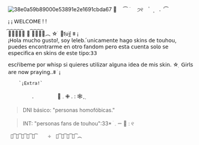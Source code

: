 ![38e0a59b89000e53891e2e1691cbda67](https://github.com/user-attachments/assets/e737647a-a103-4db2-a19a-f6019b75597d)
🪽ㅤ	⏜ ࣪‎ ‎‎    ㅤ੭୧ㅤ۫ㅤ۪ㅤ               𝅄    ݁   ⏜ 

¡ ¡ 𝖶𝖤𝖫𝖢𝖮𝖬𝖤  ! ! 

   ︵͡︵͡︵͡︵͡︵͡     ♰    ︵͡︵͡︵͡︵͡︵
        ☆     ׁ   𝚜tׁׅυׁׅܻ⨍   ⩨          ¡     
             ¡𝖧𝗈𝗅𝖺 𝗆𝗎𝖼𝗁𝗈 𝗀𝗎𝗌𝗍𝗈!, 𝗌𝗈𝗒 𝗅𝖾𝗅𝖾𝖻. 𝗎́𝗇𝗂𝖼𝖺𝗆𝖾𝗇𝗍𝖾 𝗁𝖺𝗀𝗈 𝗌𝗄𝗂𝗇𝗌 𝖽𝖾 𝗍𝗈𝗎𝗁𝗈𝗎, 𝗉𝗎𝖾𝖽𝖾𝗌 𝖾𝗇𝖼𝗈𝗇𝗍𝗋𝖺𝗋𝗆𝖾 𝖾𝗇 𝗈𝗍𝗋𝗈 𝖿𝖺𝗇𝖽𝗈𝗆 𝗉𝖾𝗋𝗈 𝖾𝗌𝗍𝖺 𝖼𝗎𝖾𝗇𝗍𝖺 𝗌𝗈𝗅𝗈 𝗌𝖾 𝖾𝗌𝗉𝖾𝖼𝗂𝖿𝗂𝖼𝖺 𝖾𝗇 𝗌𝗄𝗂𝗇𝗌 𝖽𝖾 𝖾𝗌𝗍𝖾 𝗍𝗂𝗉𝗈:𝟥𝟥


 𝖾𝗌𝖼𝗋𝗂́𝖻𝖾𝗆𝖾 𝗉𝗈𝗋 𝗐𝗁𝗂𝗌𝗉 𝗌𝗂 𝗊𝗎𝗂𝖾𝗋𝖾𝗌 𝗎𝗍𝗂𝗅𝗂𝗓𝖺𝗋 𝖺𝗅𝗀𝗎𝗇𝖺 𝗂𝖽𝖾𝖺 𝖽𝖾 𝗆𝗂𝗌 𝗌𝗄𝗂𝗇. 
    ☆  ࡛       𝖦𝗂𝗋𝗅𝗌 𝖺𝗋𝖾 𝗇𝗈𝗐 𝗉𝗋𝖺𝗒𝗂𝗇𝗀..⩨     ׁ  ¡           


        `¡Extra!`

 ㅤㅤㅤㅤㅤ.ㅤㅤㅤㅤㅤ🥄               𓈒     ✙      .       :     🕸️    ݂֢     

> DNI básico: "personas homofóbicas."

> INT: "personas fans de touhou":33*
  ׄ      𓈒      ᯇ      🫧     :     ୧ 
       
     ︵͡︵͡︵͡︵͡︵͡    ☩  ︵͡︵͡︵͡︵͡︵
